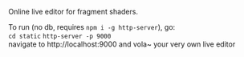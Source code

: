 Online live editor for fragment shaders.

To run (no db, requires `npm i -g http-server`), go:  
`cd static` 
`http-server -p 9000`  
navigate to http://localhost:9000 and vola~ your very own live editor  
